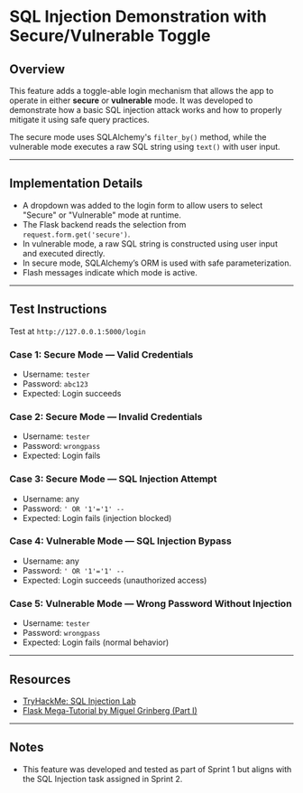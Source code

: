 # SQL Injection Demonstration with Secure/Vulnerable Toggle

## Overview

This feature adds a toggle-able login mechanism that allows the app to operate in either **secure** or **vulnerable** mode. It was developed to demonstrate how a basic SQL injection attack works and how to properly mitigate it using safe query practices.

The secure mode uses SQLAlchemy's `filter_by()` method, while the vulnerable mode executes a raw SQL string using `text()` with user input.

---

## Implementation Details

- A dropdown was added to the login form to allow users to select "Secure" or "Vulnerable" mode at runtime.
- The Flask backend reads the selection from `request.form.get('secure')`.
- In vulnerable mode, a raw SQL string is constructed using user input and executed directly.
- In secure mode, SQLAlchemy’s ORM is used with safe parameterization.
- Flash messages indicate which mode is active.

---

## Test Instructions

Test at `http://127.0.0.1:5000/login`

### Case 1: Secure Mode — Valid Credentials  
- Username: `tester`  
- Password: `abc123`  
- Expected: Login succeeds

### Case 2: Secure Mode — Invalid Credentials  
- Username: `tester`  
- Password: `wrongpass`  
- Expected: Login fails

### Case 3: Secure Mode — SQL Injection Attempt  
- Username: any  
- Password: `' OR '1'='1' --`  
- Expected: Login fails (injection blocked)

### Case 4: Vulnerable Mode — SQL Injection Bypass  
- Username: any  
- Password: `' OR '1'='1' --`  
- Expected: Login succeeds (unauthorized access)

### Case 5: Vulnerable Mode — Wrong Password Without Injection  
- Username: `tester`  
- Password: `wrongpass`  
- Expected: Login fails (normal behavior)

---

## Resources

- [TryHackMe: SQL Injection Lab](https://tryhackme.com/room/sqlinjectionlm)  
- [Flask Mega-Tutorial by Miguel Grinberg (Part I)](https://blog.miguelgrinberg.com/post/the-flask-mega-tutorial-part-i-hello-world)

---

## Notes

- This feature was developed and tested as part of Sprint 1 but aligns with the SQL Injection task assigned in Sprint 2.
